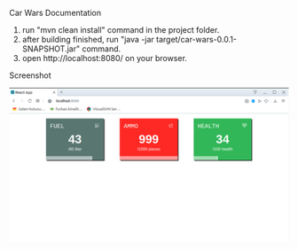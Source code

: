 Car Wars Documentation

1) run "mvn clean install" command in the project folder.
2) after building finished, run "java -jar target/car-wars-0.0.1-SNAPSHOT.jar" command.
3) open http://localhost:8080/ on your browser.

Screenshot

![Screenshot](https://github.com/fkinalitas/car-wars/blob/master/screenshot_car_wars.png)
